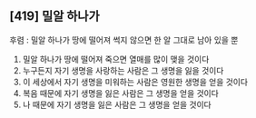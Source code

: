 ## [419] 밀알 하나가

후렴 : 밀알 하나가 땅에 떨어져 썩지 않으면 한 알 그대로 남아 있을 뿐  
1) 밀알 하나가 땅에 떨어져 죽으면 열매를 많이 맺을 것이다  
2) 누구든지 자기 생명을 사랑하는 사람은 그 생명을 잃을 것이다  
3) 이 세상에서 자기 생명을 미워하는 사람은 영원한 생명을 얻을 것이다  
4) 복음 때문에 자기 생명을 잃은 사람은 그 생명을 얻을 것이다  
5) 나 때문에 자기 생명을 잃은 사람은 그 생명을 얻을 것이다
